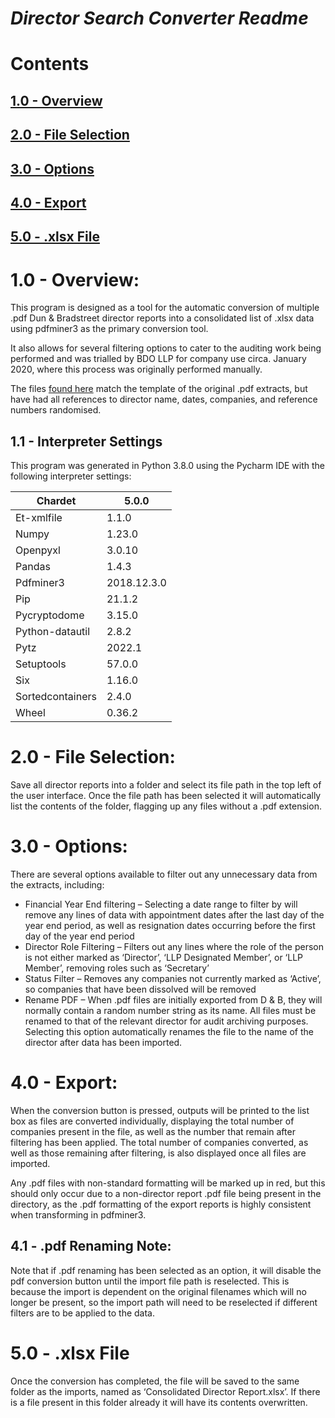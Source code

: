 ﻿# ***Director Search Converter Readme***
# Contents
## [1.0 - Overview](#overview)

## [2.0 - File Selection](#file-selection)

## [3.0 - Options](#options)

## [4.0 - Export](#export)

## [5.0 - .xlsx File](#file)



# <a name="overview"></a>1.0 - Overview:
This program is designed as a tool for the automatic conversion of multiple .pdf Dun & Bradstreet director reports into a consolidated list of .xlsx data using pdfminer3 as the primary conversion tool. 

It also allows for several filtering options to cater to the auditing work being performed and was trialled by BDO LLP for company use circa. January 2020, where this process was originally performed manually.

The files [found here](https://github.com/dwrlewis/Director-Search-Converter/tree/master/Test%20Files) match the template of the original .pdf extracts, but have had all references to director name, dates, companies, and reference numbers randomised.
## 1.1 - Interpreter Settings
This program was generated in Python 3.8.0 using the Pycharm IDE with the following interpreter settings:

|Chardet|5.0.0|
| - | - |
|Et-xmlfile|1.1.0|
|Numpy|1.23.0|
|Openpyxl|3.0.10|
|Pandas|1.4.3|
|Pdfminer3|2018.12.3.0|
|Pip|21.1.2|
|Pycryptodome|3.15.0|
|Python-datautil|2.8.2|
|Pytz|2022.1|
|Setuptools|57.0.0|
|Six|1.16.0|
|Sortedcontainers|2.4.0|
|Wheel|0.36.2|


# <a name="file-selection"></a>2.0 - File Selection:
Save all director reports into a folder and select its file path in the top left of the user interface. Once the file path has been selected it will automatically list the contents of the folder, flagging up any files without a .pdf extension.


# <a name="options"></a>3.0 - Options:
There are several options available to filter out any unnecessary data from the extracts, including:

- Financial Year End filtering – Selecting a date range to filter by will remove any lines of data with appointment dates after the last day of the year end period, as well as resignation dates occurring before the first day of the year end period
- Director Role Filtering – Filters out any lines where the role of the person is not either marked as ‘Director’, ‘LLP Designated Member’, or ‘LLP Member’, removing roles such as ‘Secretary’
- Status Filter – Removes any companies not currently marked as ‘Active’, so companies that have been dissolved will be removed
- Rename PDF – When .pdf files are initially exported from D & B, they will normally contain a random number string as its name. All files must be renamed to that of the relevant director for audit archiving purposes. Selecting this option automatically renames the file to the name of the director after data has been imported.


# <a name="export"></a>4.0 - Export:
When the conversion button is pressed, outputs will be printed to the list box as files are converted individually, displaying the total number of companies present in the file, as well as the number that remain after filtering has been applied. The total number of companies converted, as well as those remaining after filtering, is also displayed once all files are imported.

Any .pdf files with non-standard formatting will be marked up in red, but this should only occur due to a non-director report .pdf file being present in the directory, as the .pdf formatting of the export reports is highly consistent when transforming in pdfminer3.


## 4.1 - .pdf Renaming Note:
Note that if .pdf renaming has been selected as an option, it will disable the pdf conversion button until the import file path is reselected. This is because the import is dependent on the original filenames which will no longer be present, so the import path will need to be reselected if different filters are to be applied to the data.



# <a name="file"></a>5.0 - .xlsx File
Once the conversion has completed, the file will be saved to the same folder as the imports, named as ‘Consolidated Director Report.xlsx’. If there is a file present in this folder already it will have its contents overwritten.

